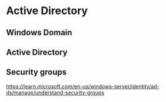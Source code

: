 # Active Directory

## Windows Domain

## Active Directory

## Security groups

https://learn.microsoft.com/en-us/windows-server/identity/ad-ds/manage/understand-security-groups

## 

